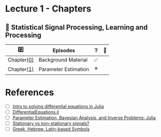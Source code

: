 # Lecture 1 - Chapters

## :round_pushpin: Statistical Signal Processing, Learning and Processing

|  :hash:            |  Episodes                                                | :grey_question:            | :scroll: |
|--------------------|----------------------------------------------------------|----------------------------|----------|
| Chapter[(0)](0)    | Background Material                                      | :white_check_mark:         |          |
| Chapter[(1)](1)    | Parameter Estimation                                     | :eight_pointed_black_star: |          |


# References

- [ ] [Intro to solving differential equations in Julia](https://www.youtube.com/watch?v=KPEqYtEd-zY)
- [ ] [DifferentialEquations.jl](https://docs.sciml.ai/DiffEqDocs)
- [ ] [Parameter Estimation, Bayesian Analysis, and Inverse Problems: Julia](https://docs.sciml.ai/Overview/stable/highlevels/inverse_problems/)
- [ ] [Stationary vs non-stationary signals?](https://dsp.stackexchange.com/questions/30060/stationary-vs-non-stationary-signals)
- [ ] [Greek, Hebrew, Latin-based Symbols](https://mathvault.ca/hub/higher-math/math-symbols/greek-hebrew-latin-symbols/)
